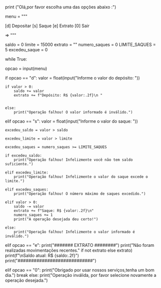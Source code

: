 print ("Olá,por favor escolha uma das opções abaixo :")

menu = """

[d] Depositar 
[s] Saque 
[e] Extrato 
[0] Sair

=> """

saldo = 0 
limite = 15000 
extrato = "" 
numero_saques = 0 
LIMITE_SAQUES = 5 
excedeu_saque = 0

while True:

 opcao = input(menu)

 if opcao == "d":
    valor = float(input("Informe o valor do depósito: "))

    if valor > 0:
        saldo += valor
        extrato += f"Depósito: R$ {valor:.2f}\n "
        

    else:
        print("Operação falhou! O valor informado é inválido.")

 elif opcao == "s":
    valor = float(input("Informe o valor do saque: "))

    excedeu_saldo = valor > saldo

    excedeu_limite = valor > limite

    excedeu_saques = numero_saques >= LIMITE_SAQUES

    if excedeu_saldo:
        print("Operação falhou! Infelizmente você não tem saldo suficiente.")

    elif excedeu_limite:
        print("Operação falhou! Infelizmente o valor do saque excede o limite.")

    elif excedeu_saques:
        print("Operação falhou! O número máximo de saques excedido.")

    elif valor > 0:
        saldo -= valor
        extrato += f"Saque: R$ {valor:.2f}\n"
        numero_saques += 1
        print("A operação desejada deu certo!")

    else:
        print("Operação falhou! Infelizmente o valor informado é inválido.")

 elif opcao == "e":
    print("####### EXTRATO ########")
    print("Não foram realizadas movimentações recentes." if not extrato else extrato)
    print(f"\nSaldo atual: R$ {saldo:.2f}")
    print("############################")

 elif opcao == "0":
   print("Obrigado por usar nossos serviços,tenha um bom dia.")
   break
else:
 print("Operação inválida, por favor selecione novamente a operação desejada.")
